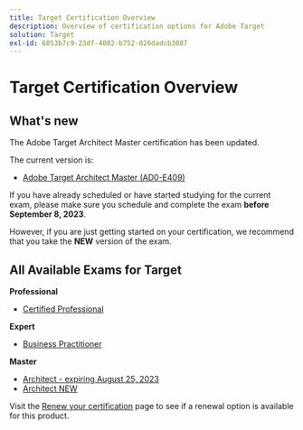 ```yaml
---
title: Target Certification Overview
description: Overview of certification options for Adobe Target
solution: Target
exl-id: 6853b7c9-23df-4082-b752-026dadcb3087
---
```

# Target Certification Overview

## What's new

The Adobe Target Architect Master certification has been updated. 

The current version is:

* [Adobe Target Architect Master (AD0-E409)](/help/certifications/at/at-m-architect.md)

If you have already scheduled or have started studying for the current exam, please make sure you schedule and complete the exam **before September 8, 2023**. 

However, if you are just getting started on your certification, we recommend that you take the **NEW** version of the exam.

## All Available Exams for Target

**Professional**

* [Certified Professional](/help/certifications/at/at-p-business.md) <!--AD0-E408-->

**Expert**

* [Business Practitioner](/help/certifications/at/at-e-business.md) <!--AD0-E406-->

**Master**

* [Architect - expiring August 25, 2023](/help/certifications/at/at-m-architect.md) <!--AD0-E407-->
* [Architect NEW](/help/certifications/at/at-m-architect0623.md) <!--AD0-E409-->

Visit the [Renew your certification](/help/certifications/renew.md) page to see if a renewal option is available for this product.
